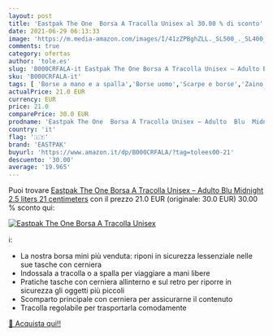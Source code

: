```yaml
---
layout: post
title: 'Eastpak The One  Borsa A Tracolla Unisex al 30.00 % di sconto'
date: 2021-06-29 06:13:33
image: 'https://m.media-amazon.com/images/I/41zZPBghZLL._SL500_._SL400_.jpg'
comments: true
category: ofertas
author: 'tole.es'
slug: 'B000CRFALA-it Eastpak The One Borsa A Tracolla Unisex – Adulto Blu...'
sku: 'B000CRFALA-it'
tags: [ 'Borse a mano e a spalla','Borse uomo','Scarpe e borse','Zaino monospalla da uomo','eastpak', ]
actualPrice: 21.0 EUR
currency: EUR
price: 21.0
comparePrice: 30.0 EUR
prodname: 'Eastpak The One  Borsa A Tracolla Unisex – Adulto  Blu  Midnight   2.5 liters  21 centimeters'
country: 'it'
flag: '🇮🇹'
brand: 'EASTPAK'
buyurl: 'https://www.amazon.it/dp/B000CRFALA/?tag=tolees00-21'
descuento: '30.00'
average: '19.965'
---
```


Puoi trovare [Eastpak The One  Borsa A Tracolla Unisex – Adulto  Blu  Midnight   2.5 liters  21 centimeters](https://www.amazon.it/dp/B000CRFALA/?tag=tolees00-21) con il prezzo 21.0 EUR (originale: 30.0 EUR) 30.00 % sconto qui:

[![Eastpak The One  Borsa A Tracolla Unisex](https://m.media-amazon.com/images/I/41zZPBghZLL._SL500_._SL400_.jpg)](https://www.amazon.it/dp/B000CRFALA/?tag=tolees00-21)

ℹ️:

- La nostra borsa mini più venduta: riponi in sicurezza lessenziale nelle sue tasche con cerniera
- Indossala a tracolla o a spalla per viaggiare a mani libere
- Pratiche tasche con cerniera allinterno e sul retro per riporre in sicurezza gli oggetti più piccoli
- Scomparto principale con cerniera per assicurarne il contenuto
- Tracolla regolabile per trasportarla comodamente

[🛒 Acquista qui!!](https://www.amazon.it/dp/B000CRFALA/?tag=tolees00-21)
